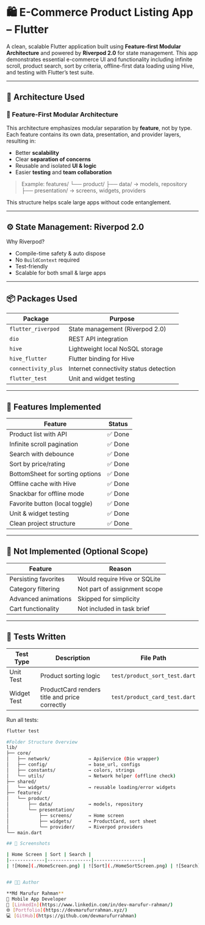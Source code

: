 # 🛍️ E-Commerce Product Listing App – Flutter

A clean, scalable Flutter application built using **Feature-first Modular Architecture** and powered by **Riverpod 2.0** for state management. This app demonstrates essential e-commerce UI and functionality including infinite scroll, product search, sort by criteria, offline-first data loading using Hive, and testing with Flutter’s test suite.

---

## 🧱 Architecture Used

### 📌 Feature-First Modular Architecture

This architecture emphasizes modular separation by **feature**, not by type. Each feature contains its own data, presentation, and provider layers, resulting in:

- Better **scalability**
- Clear **separation of concerns**
- Reusable and isolated **UI & logic**
- Easier **testing** and **team collaboration**

> Example:
features/ └── product/ ├── data/ → models, repository ├── presentation/ → screens, widgets, providers
> 
>
This structure helps scale large apps without code entanglement.

---

## ⚙️ State Management: Riverpod 2.0

Why Riverpod?

- Compile-time safety & auto dispose
- No `BuildContext` required
- Test-friendly
- Scalable for both small & large apps

---

## 📦 Packages Used

| Package            | Purpose                                      |
|--------------------|----------------------------------------------|
| `flutter_riverpod` | State management (Riverpod 2.0)              |
| `dio`              | REST API integration                         |
| `hive`             | Lightweight local NoSQL storage              |
| `hive_flutter`     | Flutter binding for Hive                     |
| `connectivity_plus`| Internet connectivity status detection       |
| `flutter_test`     | Unit and widget testing                      |

---

## 🎯 Features Implemented

| Feature                          | Status  |
|----------------------------------|---------|
| Product list with API            | ✅ Done |
| Infinite scroll pagination       | ✅ Done |
| Search with debounce             | ✅ Done |
| Sort by price/rating             | ✅ Done |
| BottomSheet for sorting options  | ✅ Done |
| Offline cache with Hive          | ✅ Done |
| Snackbar for offline mode        | ✅ Done |
| Favorite button (local toggle)   | ✅ Done |
| Unit & widget testing            | ✅ Done |
| Clean project structure          | ✅ Done |

---

## 🚧 Not Implemented (Optional Scope)

| Feature                          | Reason                        |
|----------------------------------|-------------------------------|
| Persisting favorites             | Would require Hive or SQLite |
| Category filtering               | Not part of assignment scope |
| Advanced animations              | Skipped for simplicity        |
| Cart functionality               | Not included in task brief    |

---

## 🧪 Tests Written

| Test Type   | Description                                  | File Path                    |
|-------------|----------------------------------------------|------------------------------|
| Unit Test   | Product sorting logic                        | `test/product_sort_test.dart` |
| Widget Test | ProductCard renders title and price correctly| `test/product_card_test.dart` |

Run all tests:
```bash
flutter test

#Folder Structure Overview
lib/
├── core/
│   ├── network/              → ApiService (Dio wrapper)
│   ├── config/               → base_url, configs
│   ├── constants/            → colors, strings
│   └── utils/                → Network helper (offline check)
├── shared/
│   └── widgets/              → reusable loading/error widgets
├── features/
│   └── product/
│       ├── data/             → models, repository
│       └── presentation/
│           ├── screens/      → Home screen
│           ├── widgets/      → ProductCard, sort sheet
│           └── provider/     → Riverpod providers
└── main.dart

## 📸 Screenshots

| Home Screen | Sort | Search |
|-------------|----------------|------------------|
| ![Home](./HomeScreen.png) | ![Sort](./HomeSortScreen.png) | ![Search](./SearchScreen.png) | ![Favourite](./HomeFavourite.png)


## 👨‍💻 Author

**Md Marufur Rahman**  
📱 Mobile App Developer  
🔗 [LinkedIn](https://www.linkedin.com/in/dev-marufur-rahman/)  
🌐 [Portfolio](https://devmarufurrahman.xyz/)  
💻 [GitHub](https://github.com/devmarufurrahman)


